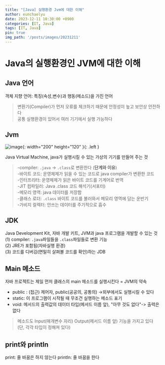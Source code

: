 ```yaml
---
title: "[Java] 실행환경 Jvm에 대한 이해"
author: eunchaelyu
date: 2023-12-11 10:30:00 +0900
categories: [IT, Java]
tags: [IT, Java]
pin: true
img_path: '/posts/images/20231211'
---
```


# Java의 실행환경인 JVM에 대한 이해      
## Java 언어  
  객체 지향 언어: 특징(속성,변수)과 행동(메소드)을 가진 언어      
> 변환기(Compiler)가 먼저 오류를 체크하기 때문에 안정성이 높고 보안상 안전하다        
> 공통 실행환경이 있어서 여러 기기에서 실행 가능하다        

## Jvm    
![image](https://github.com/eunchaelyu/eunchaelyu.github.io/assets/119996957/368ab1e2-090d-41da-a6c1-84e4450a46d6){: width="200" height="120" }{: .left }        
    
  Java Virtual Machine, java가 실행시킬 수 있는 가상의 기기를 만들어 주는 것      
> -compiler:  ``.java`` -> ``.class``로 변환한다  (**단계와 이유**)    
> -바이트 코드: 운영체제가 읽을 수 있는 코드로 java compiler가 변환한 코드      
> -인터프리터: 운영체제가 읽은 바이트 코드를 기계어로 번역  
> -JIT 컴파일러: Java .class 코드 해석기(서포터)  
> -메모리 영역: java 데이터를 저장함  
> -클래스 로더: ``.class`` 바이트 코드를 불러와서 메모리 영역에 담는 운반기  
> -가비지 컬렉터: 안쓰는 데이터를 주기적으로 흡수


## JDK
  Java Development Kit, 자바 개발 키트, JVM과 java 프로그램을 개발할 수 있는 것      
(1) compiler: ``.java``파일들을 ``.class``파일들로 변환 기능      
(2) JRE가 포함됨(자바실행 환경)      
(3) 코드를 디버깅(면밀히 살펴볼 코드를 확인)하는 JDB    

## Main 메소드  
  자바 프로젝트는 제일 먼저 클래스의 main 메소드를 실행시킨다 = JVM의 약속  

- public : (접근) 제어자, public(공공의, 공통의) ->외부에서도 실행시킬 수 있다        
- static: 이 프로그램이 시작될 때 무조건 실행하는 메소드 표기      
- void: 메서드의 출력값의 데이터 타입(메서드 이름 앞), "아무 것도 없다"-> 출력은 없다      

> 메소드도 Input(매개변수 자리) Output(메서드 이름 앞) 기능을 가지고 있다 (단, 각각 타입이 정해져 있다)      

## print와 println
print: 줄 바꿈은 하지 않는다
println: 줄 바꿈을 한다
